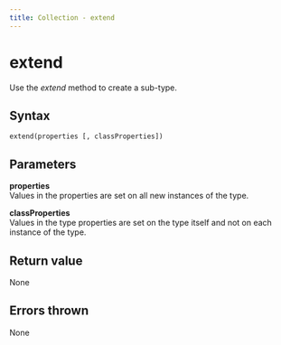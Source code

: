 ```yaml
---
title: Collection - extend
---
```


# extend

Use the *extend* method to create a sub-type.


## Syntax

`extend(properties [, classProperties])`


## Parameters

**properties**  
Values in the properties are set on all new instances of the type.

**classProperties**  
Values in the type properties are set on the type itself and not on each instance of the type.


## Return value
None


## Errors thrown
None

